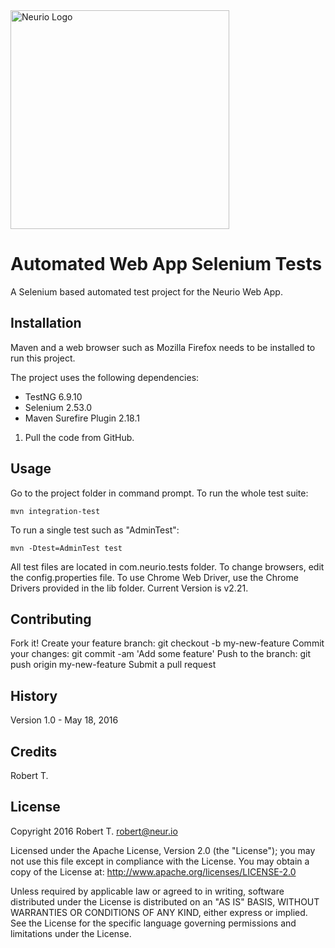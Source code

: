 <img src="http://community.neur.io/uploads/default/201/e73a338e371e3192.png" width="350px" alt="Neurio Logo" />

# Automated Web App Selenium Tests

A Selenium based automated test project for the Neurio Web App.

## Installation

Maven and a web browser such as Mozilla Firefox needs to be 
installed to run this project.


The project uses the following dependencies:
* TestNG 6.9.10
* Selenium 2.53.0
* Maven Surefire Plugin 2.18.1

1. Pull the code from GitHub.

## Usage

Go to the project folder in command prompt.
To run the whole test suite:

    mvn integration-test

To run a single test such as "AdminTest":

    mvn -Dtest=AdminTest test
    
    
All test files are located in com.neurio.tests folder.
To change browsers, edit the config.properties file.
To use Chrome Web Driver, use the Chrome Drivers provided 
in the lib folder. Current Version is v2.21.

## Contributing

Fork it!
Create your feature branch: git checkout -b my-new-feature
Commit your changes: git commit -am 'Add some feature'
Push to the branch: git push origin my-new-feature
Submit a pull request

## History

Version 1.0 - May 18, 2016

## Credits

Robert T.

## License

Copyright 2016 Robert T. robert@neur.io

Licensed under the Apache License, Version 2.0 (the "License"); you may not use this file except in compliance
with the License. You may obtain a copy of the License at: http://www.apache.org/licenses/LICENSE-2.0

Unless required by applicable law or agreed to in writing, software distributed under the License is
distributed on an "AS IS" BASIS, WITHOUT WARRANTIES OR CONDITIONS OF ANY KIND, either express or implied.
See the License for the specific language governing permissions and limitations under the License.